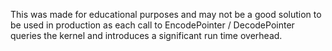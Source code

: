 This was made for educational purposes and may not be a good solution to be used in production as each call to EncodePointer / DecodePointer queries the kernel and introduces a significant run time overhead.
